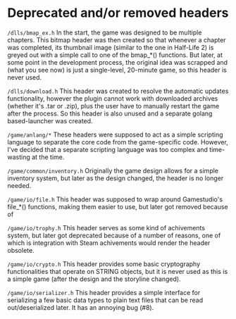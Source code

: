 # Deprecated and/or removed headers

`/dlls/bmap_ex.h`
In the start, the game was designed to be multiple chapters. This bitmap header was then created so that whenever a chapter was completed, its thumbnail image (similar to the one in Half-Life 2) is greyed out with a simple call to one of the bmap_*() functions. But later, at some point in the development process, the original idea was scrapped and (what you see now) is just a single-level, 20-minute game, so this header is never used.

`/dlls/download.h`
This header was created to resolve the automatic updates functionality, however the plugin cannot work with downloaded archives (whether it's .tar or .zip), plus the user have to manually restart the game after the process. So this header is also unused and a separate golang based-launcher was created. 

`/game/anlang/*`
These headers were supposed to act as a simple scripting language to separate the core code from the game-specific code. However, I've decided that a separate scripting language was too complex and time-wasting at the time.

`/game/common/inventory.h`
Originally the game design allows for a simple inventory system, but later as the design changed, the header is no longer needed.

`/game/io/file.h`
This header was supposed to wrap around Gamestudio's file_*() functions, making them easier to use, but later got removed because of 

`/game/io/trophy.h`
This header serves as some kind of achivements system, but later got deprecated because of a number of reasons, one of which is integration with Steam achivements would render the header obsolete.

`/game/io/crypto.h`
This header provides some basic cryptography functionalities that operate on STRING objects, but it is never used as this is a simple game (after the design and the storyline changed).

`/game/io/serializer.h`
This header provides a simple interface for serializing a few basic data types to plain text files that can be read out/deserialized later. It has an annoying bug (#8).
